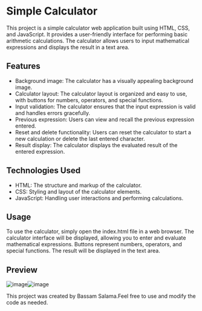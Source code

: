 # Simple Calculator
This project is a simple calculator web application built using HTML, CSS, and JavaScript. It provides a user-friendly interface for performing basic arithmetic calculations. The calculator allows users to input mathematical expressions and displays the result in a text area.

## Features
<ul>
<li>Background image: The calculator has a visually appealing background image.</li>
<li>Calculator layout: The calculator layout is organized and easy to use, with buttons for numbers, operators, and special functions.</li>
<li>Input validation: The calculator ensures that the input expression is valid and handles errors gracefully.</li>
<li>Previous expression: Users can view and recall the previous expression entered.</li>
<li>Reset and delete functionality: Users can reset the calculator to start a new calculation or delete the last entered character.</li>
<li>Result display: The calculator displays the evaluated result of the entered expression.</li>
</ul>

## Technologies Used
<ul>
<li>HTML: The structure and markup of the calculator.</li>
<li>CSS: Styling and layout of the calculator elements.</li>
<li>JavaScript: Handling user interactions and performing calculations.</li>
</ul>

## Usage
To use the calculator, simply open the index.html file in a web browser.
The calculator interface will be displayed, allowing you to enter and evaluate mathematical expressions.
Buttons represent numbers, operators, and special functions. The result will be displayed in the text area.

## Preview
![image](https://github.com/DevBassam/Front-end-Projects/assets/84365449/d1bdc8df-efbf-4293-b294-db98ac14ed6d)![image](https://github.com/DevBassam/Front-end-Projects/assets/84365449/6c5b1c54-5f07-42e0-8fb3-2e47abd6f9b1)


This project was created by Bassam Salama.Feel free to use and modify the code as needed.


